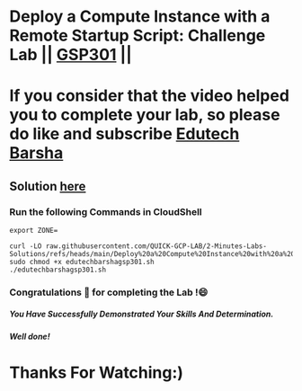 # Deploy a Compute Instance with a Remote Startup Script: Challenge Lab || [GSP301](https://www.cloudskillsboost.google/games/5019/labs/32747) ||

# If you consider that the video helped you to complete your lab, so please do like and subscribe [Edutech Barsha](https://www.youtube.com/@edutechbarsha)
## Solution [here](https://youtu.be/N7HayOhomZc)

### Run the following Commands in CloudShell

```
export ZONE=

curl -LO raw.githubusercontent.com/QUICK-GCP-LAB/2-Minutes-Labs-Solutions/refs/heads/main/Deploy%20a%20Compute%20Instance%20with%20a%20Remote%20Startup%20Script%20Challenge%20Lab/gsp301.sh
sudo chmod +x edutechbarshagsp301.sh
./edutechbarshagsp301.sh
```

### Congratulations 🎉 for completing the Lab !😄

##### *You Have Successfully Demonstrated Your Skills And Determination.*

#### *Well done!*

# Thanks For Watching:)
